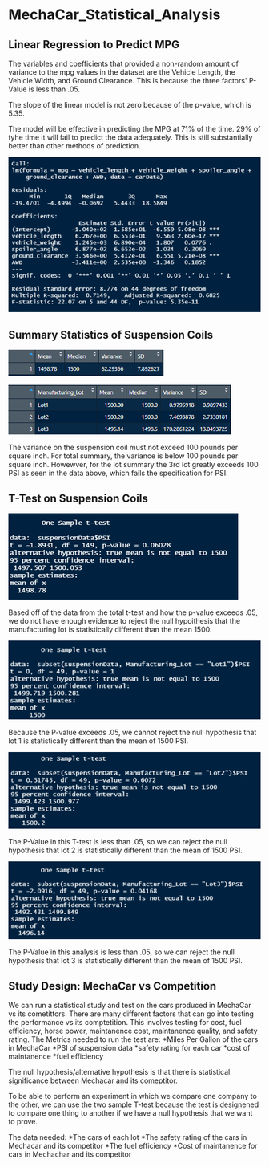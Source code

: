 # MechaCar_Statistical_Analysis

## Linear Regression to Predict MPG
  The variables and coefficients that provided a non-random amount of variance to the mpg values in the dataset are  the Vehicle Length, the Vehicle Width, and Ground Clearance. This is because the three factors' P-Value is less than .05.
  
  The slope of the linear model is not zero because of the p-value, which is 5.35.
  
  The model will be effective in predicting the MPG at 71% of the time. 29% of tyhe time it will fail to predict the data adequately. This is still substantially better than other methods of prediction.
  
![Statistical Analysis](https://github.com/tlin41390/MechaCar_Statistical_Analysis/blob/main/StatisticsPhotos/statistcalAnalysis.png)

## Summary Statistics of Suspension Coils

![Total Summary](https://github.com/tlin41390/MechaCar_Statistical_Analysis/blob/main/StatisticsPhotos/total_summary.png)

![Lot Summary](https://github.com/tlin41390/MechaCar_Statistical_Analysis/blob/main/StatisticsPhotos/lot_summary.png)

  The variance on the suspension coil must not exceed 100 pounds per square inch. For total summary, the variance is below 100 pounds per square inch. Howewver, for the lot summary the 3rd lot greatly exceeds 100 PSI as seen in the data above, which fails the specification for PSI.
  
## T-Test on Suspension Coils
 
![Total](https://github.com/tlin41390/MechaCar_Statistical_Analysis/blob/main/StatisticsPhotos/t-test.png)

  Based off of the data from the total t-test and how the p-value exceeds .05, we do not have enough evidence to reject the null hypoithesis that the manufacturing lot is statistically different than the mean 1500.
 
![Lot 1](https://github.com/tlin41390/MechaCar_Statistical_Analysis/blob/main/StatisticsPhotos/t-test1.png)

  Because the P-value exceeds .05, we cannot reject the null hypothesis that lot 1 is statistically different than the mean of 1500 PSI.
  
![Lot 2](https://github.com/tlin41390/MechaCar_Statistical_Analysis/blob/main/StatisticsPhotos/t-test2.png)

  The P-Value in this T-test is less than .05, so we can reject the null hypothesis that lot 2 is statistically different than the mean of 1500 PSI.
  
![Lot 3](https://github.com/tlin41390/MechaCar_Statistical_Analysis/blob/main/StatisticsPhotos/t-test3.png)

  The P-Value in this analysis is less than .05, so we can reject the null hypothesis that lot 3 is statistically different than the mean of 1500 PSI.
  
 ## Study Design: MechaCar vs Competition
 
 We can run a statistical study and test on the cars produced in MechaCar vs its cometittors. There are many different factors that can go into testing the performance vs its comptetition. This involves testing for cost, fuel efficiency, horse power, maintanence cost, maintanence quality, and safety rating.
  The Metrics needed to run the test are:
    *Miles Per Gallon of the cars in MechaCar
    *PSI of suspension data
    *safety rating for each car
    *cost of maintanence
    *fuel efficiency
    
 The null hypothesis/alternative hypothesis is that there is statistical significance between Mechacar and its comeptitor.
 
 To be able to perform an experiment in which we compare one company to the other, we can use the two sample T-test because the test is designened to compare one thing to another if we have a null hypothesis that we want to prove.
 
 The data needed:
  *The cars of each lot
  *The safety rating of the cars in Mechacar and its competitor
  *The fuel efficiency
  *Cost of maintanence for cars in Mechachar and its competitor
